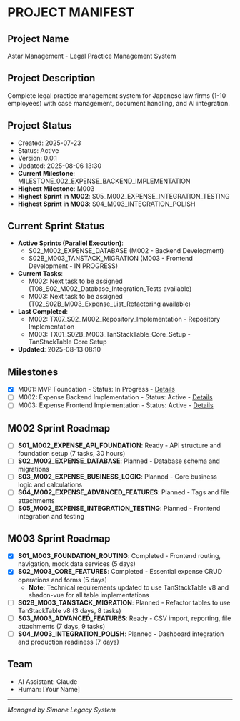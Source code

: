 # PROJECT MANIFEST

## Project Name
Astar Management - Legal Practice Management System

## Project Description
Complete legal practice management system for Japanese law firms (1-10 employees) with case management, document handling, and AI integration.

## Project Status
- Created: 2025-07-23
- Status: Active
- Version: 0.0.1
- Updated: 2025-08-06 13:30
- **Current Milestone**: MILESTONE_002_EXPENSE_BACKEND_IMPLEMENTATION
- **Highest Milestone**: M003
- **Highest Sprint in M002**: S05_M002_EXPENSE_INTEGRATION_TESTING
- **Highest Sprint in M003**: S04_M003_INTEGRATION_POLISH

## Current Sprint Status
- **Active Sprints (Parallel Execution)**: 
  - S02_M002_EXPENSE_DATABASE (M002 - Backend Development)
  - S02B_M003_TANSTACK_MIGRATION (M003 - Frontend Development - IN PROGRESS)
- **Current Tasks**: 
  - M002: Next task to be assigned (T08_S02_M002_Database_Integration_Tests available)
  - M003: Next task to be assigned (T02_S02B_M003_Expense_List_Refactoring available)
- **Last Completed**: 
  - M002: TX07_S02_M002_Repository_Implementation - Repository Implementation
  - M003: TX01_S02B_M003_TanStackTable_Core_Setup - TanStackTable Core Setup
- **Updated**: 2025-08-13 08:10

## Milestones
- [x] M001: MVP Foundation - Status: In Progress - [Details](02_REQUIREMENTS/MILESTONE_001_MVP_FOUNDATION/MILESTONE_001_milestone_meta.md)
- [ ] M002: Expense Backend Implementation - Status: Active - [Details](02_REQUIREMENTS/MILESTONE_002_EXPENSE_BACKEND_IMPLEMENTATION/MILESTONE_002_milestone_meta.md)
- [ ] M003: Expense Frontend Implementation - Status: Active - [Details](02_REQUIREMENTS/MILESTONE_003_EXPENSE_FRONTEND_IMPLEMENTATION/MILESTONE_003_milestone_meta.md)

## M002 Sprint Roadmap
- [ ] **S01_M002_EXPENSE_API_FOUNDATION**: Ready - API structure and foundation setup (7 tasks, 30 hours)
- [ ] **S02_M002_EXPENSE_DATABASE**: Planned - Database schema and migrations
- [ ] **S03_M002_EXPENSE_BUSINESS_LOGIC**: Planned - Core business logic and calculations
- [ ] **S04_M002_EXPENSE_ADVANCED_FEATURES**: Planned - Tags and file attachments
- [ ] **S05_M002_EXPENSE_INTEGRATION_TESTING**: Planned - Frontend integration and testing

## M003 Sprint Roadmap
- [x] **S01_M003_FOUNDATION_ROUTING**: Completed - Frontend routing, navigation, mock data services (5 days)
- [x] **S02_M003_CORE_FEATURES**: Completed - Essential expense CRUD operations and forms (5 days)
  - **Note**: Technical requirements updated to use TanStackTable v8 and shadcn-vue for all table implementations
- [ ] **S02B_M003_TANSTACK_MIGRATION**: Planned - Refactor tables to use TanStackTable v8 (3 days, 8 tasks)
- [ ] **S03_M003_ADVANCED_FEATURES**: Ready - CSV import, reporting, file attachments (7 days, 9 tasks)
- [ ] **S04_M003_INTEGRATION_POLISH**: Planned - Dashboard integration and production readiness (7 days)

## Team
- AI Assistant: Claude
- Human: [Your Name]

---
*Managed by Simone Legacy System*
